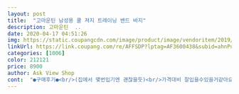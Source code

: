 ```yaml
---
layout: post 
title:  "고마운틴 남성용 쿨 져지 트레이닝 밴드 바지" 
description: 고마운틴  ..
date: 2020-04-17 04:51:26 
img: https://static.coupangcdn.com/image/product/image/vendoritem/2019/06/26/3732833491/2b3f0d2b-8233-4da2-bce8-3f47769b9a7c.jpg 
linkUrl: https://link.coupang.com/re/AFFSDP?lptag=AF3600438&subid=ahnPublicAsk&pageKey=96829836&itemId=297899076&vendorItemId=3732833491&traceid=V0-113-1f4b4d1eb150f44f 
categories: [1006] 
color: 212121 
price: 8900 
author: Ask View Shop 
cont:  "●구매후기●<br/>(집에서 몇번입기엔 괜찮을듯)<br/>가격대비 잘입을수있을거같아요<br/>그래도 에이 그래도 이가격인데? 한달 입으면 이득이다 이생각으로 구매했는데 ㅎㅎ 하루도 아니고 두시간만에 터지고 쿠팡 상담사에 반품이나 교환 가능하냐고 상담했는데 당연하겠지만 안된다고 전달을 받았습니다.<br/><br/>누구보다도 한제품 사기전 후기 상세하게 읽어보고 사는편인데<br/>돈은 돈대로 날리고 하루 일당 반을 또 날렸네요^^<br/>리뷰에 저처럼 터진분들 많더라구요 ㅎ<br/>보는거랑 다르게 입고난후 뽑기하듯 바지가 다 다르겠지만<br/>뼈저리게 느낀 제품 이거 버리고 돈 조금 더주고 메이커옷 사고나니 훨씬 낫습니다 참고하시고 구매하세요~<br/>사면 돈날리는 제품입니다.<br/><br/>사이즈 미스로 작은사이즈입고 터졋으면 제부주의로 이해라도 하겠지만<br/>사이즈도 넉넉하고 쪼임없이 착용감 괜찮길래 세탁을 하고 작업복으로 입고 나가서 두시간만에 민망한부위쪽 다터지고 실이 갈라지듯 좌우로 다 벌어져있는데 참 난감하고 그날 반차쓰고 집갔습니다.<br/><br/>역시기장이기네요ㅠㅠ<br/>작업복으로 구매후 전날 세탁후 일한지 2시간만에 바지 엉덩이 쪽이 다 터져 버렸습니다.<br/><br/>절대 비추 어른들 항상 하는말 중에 싼게 비지떡이다.<br/><br/>좋아요! 남편 일할때 입으라고 샀는데 너무 붙지도 않고 잘 입어요~ 얇아서 시원하고 길이도 좋아요~<br/>차라리 돈더주고 메이커 옷 입는게 낫지<br/>추천합니다!<br/>허리사이즈를늘리니<br/>" 
---
```

